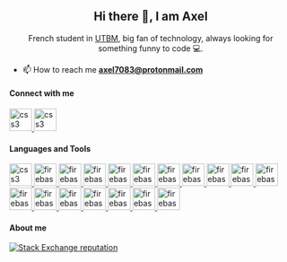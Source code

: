 
<!--
**axel7083/axel7083** is a ✨ _special_ ✨ repository because its `README.md` (this file) appears on your GitHub profile.

Here are some ideas to get you started:

- 🔭 I’m currently working on ...
- 🌱 I’m currently learning ...
- 👯 I’m looking to collaborate on ...
- 🤔 I’m looking for help with ...
- 💬 Ask me about ...
- 📫 How to reach me: ...
- 😄 Pronouns: ...
- ⚡ Fun fact: ...
-->

<h2 align="center">Hi there 👋, I am Axel</h2>

<p align="center">French student in <a href="https://www.utbm.fr/">UTBM</a>, big fan of technology, always looking for something funny to code 💻. </p>


- 📫 How to reach me **axel7083@protonmail.com**


<h4 align="left">Connect with me</h4>

<!-- Stakcoverflow  -->
<a href="https://stackoverflow.com/users/10160890/axel7083" target="_blank">  
<img src="https://upload.wikimedia.org/wikipedia/commons/thumb/e/ef/Stack_Overflow_icon.svg/768px-Stack_Overflow_icon.svg.png" alt="css3" width="40" height="40"/> 
</a> 

<!-- Xda -->
<a href="https://forum.xda-developers.com/member.php?u=7457720" target="_blank"> 
<img src="https://labs.xda-developers.com/static/images/ic_web.png" alt="css3" width="40" height="40"/> 
</a> 

<h4 align="left">Languages and Tools</h4>

<!-- Java -->
<a href="https://www.java.com/en/" target="_blank"> 
<img src="https://devicons.github.io/devicon/devicon.git/icons/java/java-original.svg" alt="css3" width="40" height="40"/> 
</a> 

<!-- Android -->
<a href="https://developer.android.com/" target="_blank"> 
<img src="https://devicons.github.io/devicon/devicon.git/icons/android/android-plain.svg" alt="firebase" width="40" height="40"/> 
</a> 

<!-- Kotlin -->
<a href="https://kotlinlang.org/" target="_blank"> 
<img src="https://ddo0fzhfvians.cloudfront.net/uploads/icons/png/18852341021548218200-512.png" alt="firebase" width="40" height="40"/> 
</a> 

<!-- Nodejs -->
<a href="https://nodejs.org/" target="_blank"> 
<img src="https://devicons.github.io/devicon/devicon.git/icons/nodejs/nodejs-plain.svg" alt="firebase" width="40" height="40"/> 
</a> 

<!-- ReactJs -->
<a href="https://reactjs.org/" target="_blank"> 
<img src="https://devicons.github.io/devicon/devicon.git/icons/react/react-original.svg" alt="firebase" width="40" height="40"/> 
</a> 

<!-- MongoDB -->
<a href="https://www.mongodb.com/" target="_blank"> 
<img src="https://devicons.github.io/devicon/devicon.git/icons/mongodb/mongodb-original.svg" alt="firebase" width="40" height="40"/> 
</a>  

<!-- npm -->
<a href="https://www.npmjs.com/" target="_blank"> 
<img src="https://devicons.github.io/devicon/devicon.git/icons/npm/npm-original-wordmark.svg" alt="firebase" width="40" height="40"/> 
</a> 

<!-- bootstrap -->
<a href="https://getbootstrap.com/" target="_blank"> 
<img src="https://devicons.github.io/devicon/devicon.git/icons/bootstrap/bootstrap-plain.svg" alt="firebase" width="40" height="40"/> 
</a> 

<!-- Docker -->
<a href="https://www.docker.com/" target="_blank"> 
<img src="https://devicons.github.io/devicon/devicon.git/icons/docker/docker-plain.svg" alt="firebase" width="40" height="40"/> 
</a> 

<!-- Chrome extension -->
<a href="https://developer.chrome.com/home" target="_blank"> 
<img src="https://devicons.github.io/devicon/devicon.git/icons/chrome/chrome-original.svg" alt="firebase" width="40" height="40"/> 
</a> 

<!-- Python -->
<a href="https://www.python.org/" target="_blank"> 
<img src="https://devicons.github.io/devicon/devicon.git/icons/python/python-original.svg" alt="firebase" width="40" height="40"/> 
</a> 

<!-- mySQL -->
<a href="https://www.mysql.com/" target="_blank"> 
<img src="https://devicons.github.io/devicon/devicon.git/icons/mysql/mysql-plain.svg" alt="firebase" width="40" height="40"/> 
</a> 



<!-- JS -->
<a href="https://www.w3schools.com/js/DEFAULT.asp" target="_blank"> 
<img src="https://devicons.github.io/devicon/devicon.git/icons/javascript/javascript-plain.svg" alt="firebase" width="40" height="40"/> 
</a> 


<!-- IntelliJ -->
<a href="https://www.jetbrains.com/idea/" target="_blank"> 
<img src="https://upload.wikimedia.org/wikipedia/commons/thumb/d/d5/IntelliJ_IDEA_Logo.svg/1024px-IntelliJ_IDEA_Logo.svg.png" alt="firebase" width="40" height="40"/> 
</a> 

<!-- WebStorm -->
<a href="https://www.jetbrains.com/webstorm/" target="_blank"> 
<img src="https://blog.buddyweb.fr/content/images/2020/01/1-e2bFJqGpZ8s3kRA5IFG7Ag.png" alt="firebase" width="40" height="40"/> 
</a> 

<!-- Unity -->
<a href="https://unity.com/" target="_blank"> 
<img src="https://cdn.freebiesupply.com/logos/large/2x/unity-69-logo-black-and-white.png" alt="firebase" width="40" height="40"/> 
</a> 

<!-- Blender -->
<a href="https://www.blender.org/" target="_blank"> 
<img src="https://upload.wikimedia.org/wikipedia/commons/thumb/0/0c/Blender_logo_no_text.svg/512px-Blender_logo_no_text.svg.png" alt="firebase" width="40" height="40"/> 
</a> 

<!-- C# -->
<a href="https://docs.microsoft.com/en-us/dotnet/csharp/" target="_blank"> 
<img src="https://devicons.github.io/devicon/devicon.git/icons/csharp/csharp-plain.svg" alt="firebase" width="40" height="40"/> 
</a> 

<h4 align="left">About me</h4>

<a href="https://stackoverflow.com/users/10160890/axel7083"> 
<img alt="Stack Exchange reputation" src="https://img.shields.io/stackexchange/stackoverflow/r/10160890?logo=stackoverflow">
</a>
